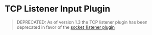 # TCP Listener Input Plugin

> DEPRECATED: As of version 1.3 the TCP listener plugin has been deprecated in favor of the
> [socket_listener plugin](https://github.com/influxdata/telegraf/tree/master/plugins/inputs/socket_listener)
